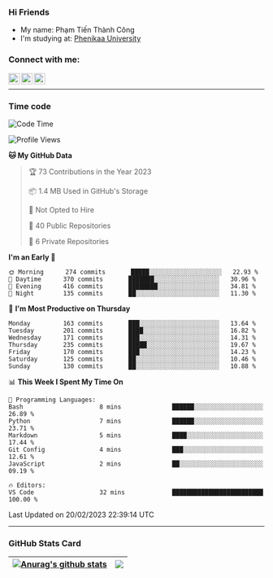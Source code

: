 ### Hi Friends

- My name: Phạm Tiến Thành Công
- I'm studying at: [Phenikaa University]


### Connect with me:
[<img align="left" alt="PhamTienThanhCong | Facebook" width="22px" src="https://upload.wikimedia.org/wikipedia/commons/thumb/1/16/Facebook-icon-1.png/640px-Facebook-icon-1.png" />][facebook]
[<img align="left" alt="PhamTienThanhCong | Zalo" width="22px" src="https://www.anphatpc.com.vn/template/anphat_2020v2/images/icon-zalo.jpg" />][zalo]
[<img align="left" alt="PhamTienThanhCong | LinkedIn" width="22px" src="https://cdn3.iconfinder.com/data/icons/inficons/512/linkedin.png" />][linkedin]

<br />

---

### Time code

<!--START_SECTION:waka-->
![Code Time](http://img.shields.io/badge/Code%20Time-878%20hrs%2050%20mins-blue)

![Profile Views](http://img.shields.io/badge/Profile%20Views-7-blue)

**🐱 My GitHub Data** 

> 🏆 73 Contributions in the Year 2023
 > 
> 📦 1.4 MB Used in GitHub's Storage 
 > 
> 🚫 Not Opted to Hire
 > 
> 📜 40 Public Repositories 
 > 
> 🔑 6 Private Repositories  
 > 
**I'm an Early 🐤** 

```text
🌞 Morning      274 commits       █████░░░░░░░░░░░░░░░░░░░░   22.93 % 
🌆 Daytime      370 commits       ███████░░░░░░░░░░░░░░░░░░   30.96 % 
🌃 Evening      416 commits       ████████░░░░░░░░░░░░░░░░░   34.81 % 
🌙 Night        135 commits       ██░░░░░░░░░░░░░░░░░░░░░░░   11.30 % 

```
📅 **I'm Most Productive on Thursday** 

```text
Monday         163 commits       ███░░░░░░░░░░░░░░░░░░░░░░   13.64 % 
Tuesday        201 commits       ████░░░░░░░░░░░░░░░░░░░░░   16.82 % 
Wednesday      171 commits       ███░░░░░░░░░░░░░░░░░░░░░░   14.31 % 
Thursday       235 commits       █████░░░░░░░░░░░░░░░░░░░░   19.67 % 
Friday         170 commits       ███░░░░░░░░░░░░░░░░░░░░░░   14.23 % 
Saturday       125 commits       ██░░░░░░░░░░░░░░░░░░░░░░░   10.46 % 
Sunday         130 commits       ██░░░░░░░░░░░░░░░░░░░░░░░   10.88 % 

```


📊 **This Week I Spent My Time On** 

```text
💬 Programming Languages: 
Bash                     8 mins              ██████░░░░░░░░░░░░░░░░░░░   26.89 % 
Python                   7 mins              ██████░░░░░░░░░░░░░░░░░░░   23.71 % 
Markdown                 5 mins              ████░░░░░░░░░░░░░░░░░░░░░   17.44 % 
Git Config               4 mins              ███░░░░░░░░░░░░░░░░░░░░░░   12.61 % 
JavaScript               2 mins              ██░░░░░░░░░░░░░░░░░░░░░░░   09.19 % 

🔥 Editors: 
VS Code                  32 mins             █████████████████████████   100.00 % 

```


 Last Updated on 20/02/2023 22:39:14 UTC
<!--END_SECTION:waka-->

---

### GitHub Stats Card

| <a href="https://github.com/phamtienthanhcong"><img align="center" src="https://github-readme-stats.vercel.app/api?username=PhamTienThanhCong&show_icons=true&include_all_commits=true&theme=buefy&hide_border=true&theme=ocean_dark" alt="Anurag's github stats" /></a> | <a href="https://github.com/phamtienthanhcong"><img align="center" src="https://github-readme-stats.vercel.app/api/top-langs/?username=PhamTienThanhCong&layout=compact&theme=buefy&hide_border=true&theme=ocean_dark" /></a> |
| ------------- | ------------- |

[Phenikaa University]: https://phenikaa-uni.edu.vn/vi
[facebook]: https://www.facebook.com/phamtienthanhcong
[linkedin]: https://linkedin.com/in/phamtienthanhcong
[zalo]: https://zalo.me/0396396332
[tiktok]: https://www.tiktok.com/@phamtienthanhcong
[web]: https://github.com/PhamTienThanhCong/web_dev
[min project]: https://github.com/PhamTienThanhCong/Project-Of-Web
[c and cpp]: https://github.com/PhamTienThanhCong/Code_C_and_Cpro
[python]: https://github.com/PhamTienThanhCong/Python_beginer
